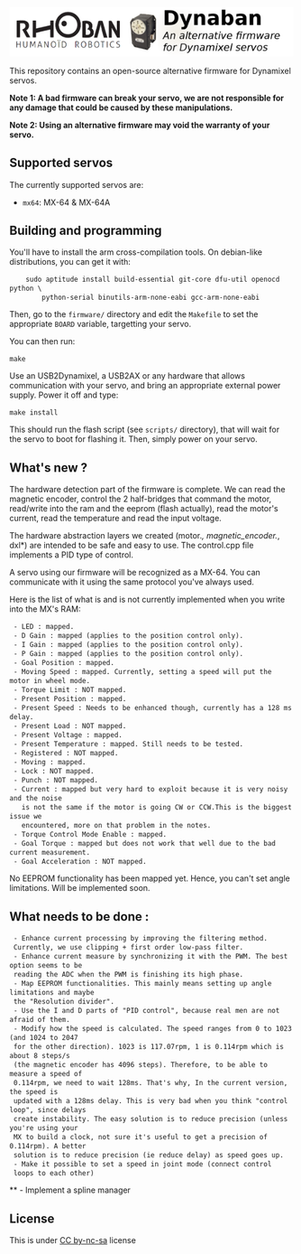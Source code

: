 ![Dynaban: An alternative firmware for Dynamixel servos](docs/logo.png)

This repository contains an open-source alternative firmware for Dynamixel servos.

**Note 1: A bad firmware can break your servo, we are not responsible for any damage
that could be caused by these manipulations.**

**Note 2: Using an alternative firmware may void the warranty of your servo.**

## Supported servos

The currently supported servos are:

* `mx64`: MX-64 & MX-64A

## Building and programming

You'll have to install the arm cross-compilation tools. On debian-like distributions,
you can get it with:

```
    sudo aptitude install build-essential git-core dfu-util openocd python \
        python-serial binutils-arm-none-eabi gcc-arm-none-eabi
```

Then, go to the `firmware/` directory and edit the `Makefile` to set the appropriate
`BOARD` variable, targetting your servo.

You can then run:

```
make
```

Use an USB2Dynamixel, a USB2AX or any hardware that allows communication with your servo,
and bring an appropriate external power supply. Power it off and type:

```
make install
```

This should run the flash script (see `scripts/` directory), that will wait for the servo
to boot for flashing it. Then, simply power on your servo.

## What's new ?

The hardware detection part of the firmware is complete. We can read the magnetic encoder, control the 2 half-bridges that command the motor,  read/write into the ram and the eeprom (flash actually), read the motor's current, read the temperature and read the input voltage.

The hardware abstraction layers we created (motor.*, magnetic_encoder.*, dxl*) are intended to be safe and easy to use. The control.cpp file implements a PID type of control.

A servo using our firmware will be recognized as a MX-64. You can communicate with it using the same protocol you've always used.

Here is the list of what is and is not currently implemented when you write into the MX's RAM:

     - LED : mapped.
     - D Gain : mapped (applies to the position control only).
     - I Gain : mapped (applies to the position control only).
     - P Gain : mapped (applies to the position control only).
     - Goal Position : mapped.
     - Moving Speed : mapped. Currently, setting a speed will put the motor in wheel mode.
     - Torque Limit : NOT mapped.
     - Present Position : mapped.
     - Present Speed : Needs to be enhanced though, currently has a 128 ms delay.
     - Present Load : NOT mapped.
     - Present Voltage : mapped.
     - Present Temperature : mapped. Still needs to be tested.
     - Registered : NOT mapped.
     - Moving : mapped.
     - Lock : NOT mapped.
     - Punch : NOT mapped.
     - Current : mapped but very hard to exploit because it is very noisy and the noise
       is not the same if the motor is going CW or CCW.This is the biggest issue we
       encountered, more on that problem in the notes.
     - Torque Control Mode Enable : mapped.
     - Goal Torque : mapped but does not work that well due to the bad current measurement.
     - Goal Acceleration : NOT mapped.

No EEPROM functionality has been mapped yet. Hence, you can't set angle limitations. Will be implemented soon.

## What needs to be done :

     - Enhance current processing by improving the filtering method.
     Currently, we use clipping + first order low-pass filter.
     - Enhance current measure by synchronizing it with the PWM. The best option seems to be
     reading the ADC when the PWM is finishing its high phase.
     - Map EEPROM functionalities. This mainly means setting up angle limitations and maybe
     the "Resolution divider".
     - Use the I and D parts of "PID control", because real men are not afraid of them.
     - Modify how the speed is calculated. The speed ranges from 0 to 1023 (and 1024 to 2047
     for the other direction). 1023 is 117.07rpm, 1 is 0.114rpm which is about 8 steps/s
     (the magnetic encoder has 4096 steps). Therefore, to be able to measure a speed of
     0.114rpm, we need to wait 128ms. That's why, In the current version, the speed is
     updated with a 128ms delay. This is very bad when you think "control loop", since delays
     create instability. The easy solution is to reduce precision (unless you're using your
     MX to build a clock, not sure it's useful to get a precision of  0.114rpm). A better
     solution is to reduce precision (ie reduce delay) as speed goes up.
     - Make it possible to set a speed in joint mode (connect control
     loops to each other)
**     - Implement a spline manager

## License

This is under [CC by-nc-sa](http://creativecommons.org/licenses/by-nc-sa/3.0/) license
